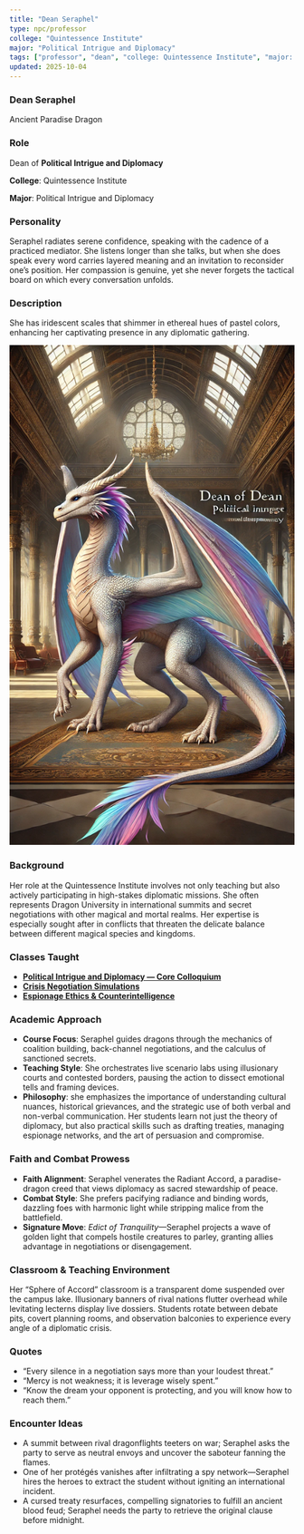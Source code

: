 ```yaml
---
title: "Dean Seraphel"
type: npc/professor
college: "Quintessence Institute"
major: "Political Intrigue and Diplomacy"
tags: ["professor", "dean", "college: Quintessence Institute", "major: Political Intrigue and Diplomacy","variant:paradise"]
updated: 2025-10-04
---
```


### Dean Seraphel

Ancient Paradise Dragon

### Role

Dean of **Political Intrigue and Diplomacy**

**College**: Quintessence Institute

**Major**: Political Intrigue and Diplomacy

### Personality

Seraphel radiates serene confidence, speaking with the cadence of a practiced mediator. She listens longer than she talks, but when she does speak every word carries layered meaning and an invitation to reconsider one’s position. Her compassion is genuine, yet she never forgets the tactical board on which every conversation unfolds.

### Description

She has iridescent scales that shimmer in ethereal hues of pastel colors, enhancing her captivating presence in any diplomatic gathering.

![528169AB-A051-4ECE-9E56-DD64BE92B141](/assets/images/528169AB-A051-4ECE-9E56-DD64BE92B141.webp)

### Background

Her role at the Quintessence Institute involves not only teaching but also actively participating in high-stakes diplomatic missions. She often represents Dragon University in international summits and secret negotiations with other magical and mortal realms. Her expertise is especially sought after in conflicts that threaten the delicate balance between different magical species and kingdoms.

### Classes Taught

- **[Political Intrigue and Diplomacy — Core Colloquium](../Academics/course-catalog.md#political-intrigue-and-diplomacy-core-colloquium)**
- **[Crisis Negotiation Simulations](../Academics/course-catalog.md#crisis-negotiation-simulations)**
- **[Espionage Ethics & Counterintelligence](../Academics/course-catalog.md#espionage-ethics-and-counterintelligence)**

### Academic Approach

- **Course Focus**: Seraphel guides dragons through the mechanics of coalition building, back-channel negotiations, and the calculus of sanctioned secrets.
- **Teaching Style**: She orchestrates live scenario labs using illusionary courts and contested borders, pausing the action to dissect emotional tells and framing devices.
- **Philosophy**: she emphasizes the importance of understanding cultural nuances, historical grievances, and the strategic use of both verbal and non-verbal communication. Her students learn not just the theory of diplomacy, but also practical skills such as drafting treaties, managing espionage networks, and the art of persuasion and compromise.

### Faith and Combat Prowess

- **Faith Alignment**: Seraphel venerates the Radiant Accord, a paradise-dragon creed that views diplomacy as sacred stewardship of peace.
- **Combat Style**: She prefers pacifying radiance and binding words, dazzling foes with harmonic light while stripping malice from the battlefield.
- **Signature Move**: *Edict of Tranquility*—Seraphel projects a wave of golden light that compels hostile creatures to parley, granting allies advantage in negotiations or disengagement.

### Classroom & Teaching Environment

Her “Sphere of Accord” classroom is a transparent dome suspended over the campus lake. Illusionary banners of rival nations flutter overhead while levitating lecterns display live dossiers. Students rotate between debate pits, covert planning rooms, and observation balconies to experience every angle of a diplomatic crisis.

### Quotes

- “Every silence in a negotiation says more than your loudest threat.”
- “Mercy is not weakness; it is leverage wisely spent.”
- “Know the dream your opponent is protecting, and you will know how to reach them.”

### Encounter Ideas

- A summit between rival dragonflights teeters on war; Seraphel asks the party to serve as neutral envoys and uncover the saboteur fanning the flames.
- One of her protégés vanishes after infiltrating a spy network—Seraphel hires the heroes to extract the student without igniting an international incident.
- A cursed treaty resurfaces, compelling signatories to fulfill an ancient blood feud; Seraphel needs the party to retrieve the original clause before midnight.
